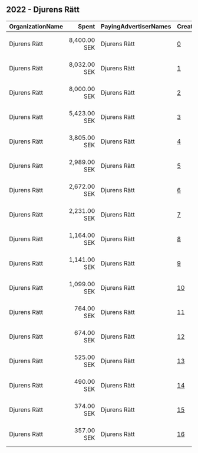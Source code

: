 ## 2022 - Djurens Rätt 
|OrganizationName|Spent|PayingAdvertiserNames|CreativeUrls|Impressions|Genders|AgeBrackets|CountryCodes|BillingAddresses|CandidateBallotInformation|
|:---|---:|:---|:---|---:|:---|:---|:---|:---|:---|
|Djurens Rätt|8,400.00 SEK|Djurens Rätt|[0](https://www.snap.com/political-ads/asset/84dad47973cb38cdc5bba93ece2288a526fcd5d75e2c2a607cecfb18e3853092?mediaType=mp4)|162,535||19+|sweden|"Box 17132,Stockholm,104 62,SE"||
|Djurens Rätt|8,032.00 SEK|Djurens Rätt|[1](https://www.snap.com/political-ads/asset/ad8be1081a42aff295b4c74743d84a7d565f28889049155c4181bc3a2bb5eb1c?mediaType=png)|213,653||18+|sweden|"Box 17132,Stockholm,104 62,SE"||
|Djurens Rätt|8,000.00 SEK|Djurens Rätt|[2](https://www.snap.com/political-ads/asset/7cea16e254cab0f5ff0b1fa0542cead1fa9fa576470caac5d98e988aeabc413b?mediaType=mp4)|248,910||19+|sweden|"Box 17132,Stockholm,104 62,SE"||
|Djurens Rätt|5,423.00 SEK|Djurens Rätt|[3](https://www.snap.com/political-ads/asset/2e80011b8b56552db8bf68e5f247c16d5129b701c5819e266c645798662812e9?mediaType=png)|116,988||18+|sweden|"Box 17132,Stockholm,104 62,SE"||
|Djurens Rätt|3,805.00 SEK|Djurens Rätt|[4](https://www.snap.com/political-ads/asset/3ed42e06b2c0e1773ae0c3a3a391928424785f0444190005becce93b87cd2ca2?mediaType=png)|152,309||18+|sweden|"Box 17132,Stockholm,104 62,SE"||
|Djurens Rätt|2,989.00 SEK|Djurens Rätt|[5](https://www.snap.com/political-ads/asset/e0c6d8600e0056de2a23a6eeffced2dc0a694059b3e858ce7f749cb7624c3ff0?mediaType=png)|47,478||18+|sweden|"Box 17132,Stockholm,104 62,SE"||
|Djurens Rätt|2,672.00 SEK|Djurens Rätt|[6](https://www.snap.com/political-ads/asset/1d006c9675f933905b34647f9160f2566d2a8c620f8b1cb82de54e7203c4d772?mediaType=png)|88,988||18+|sweden|"Box 17132,Stockholm,104 62,SE"||
|Djurens Rätt|2,231.00 SEK|Djurens Rätt|[7](https://www.snap.com/political-ads/asset/249e6dbc0cd2b511e011341168d16d9c5c7c7ce5f657966b31f76aa3c6569c6c?mediaType=jpeg)|60,810||18+|sweden|"Box 17132,Stockholm,104 62,SE"||
|Djurens Rätt|1,164.00 SEK|Djurens Rätt|[8](https://www.snap.com/political-ads/asset/096db22846251eb16782ceb23ba0b780fd5fb0b7e5d14852c954070fe656f5d3?mediaType=png)|52,875||18+|sweden|"Box 17132,Stockholm,104 62,SE"||
|Djurens Rätt|1,141.00 SEK|Djurens Rätt|[9](https://www.snap.com/political-ads/asset/908d58c811b86f61e78d3b0b45cd49af62ef2ad5690acc3a3b3c55259572596e?mediaType=jpeg)|29,100||18+|sweden|"Box 17132,Stockholm,104 62,SE"||
|Djurens Rätt|1,099.00 SEK|Djurens Rätt|[10](https://www.snap.com/political-ads/asset/0e254e37311af5706711f80903cfa9613375a1bc5a2bc88c64f87e17858cce63?mediaType=png)|20,047||18+|sweden|"Box 17132,Stockholm,104 62,SE"||
|Djurens Rätt|764.00 SEK|Djurens Rätt|[11](https://www.snap.com/political-ads/asset/a97cb2e699bd944d48b7d1012c23b56eed8070b38b1e3b09f76a612e9b459e81?mediaType=png)|15,118||18+|sweden|"Box 17132,Stockholm,104 62,SE"||
|Djurens Rätt|674.00 SEK|Djurens Rätt|[12](https://www.snap.com/political-ads/asset/febd78246e454dd5a994efff2d7d2c24c95df9dd465e60a7094fe01bc5d6fd44?mediaType=png)|11,354||18+|sweden|"Box 17132,Stockholm,104 62,SE"||
|Djurens Rätt|525.00 SEK|Djurens Rätt|[13](https://www.snap.com/political-ads/asset/3f6e997766699b436f9856c3d804acaf690ca0df8d89136e749bef0f7585618c?mediaType=png)|11,696||18+|sweden|"Box 17132,Stockholm,104 62,SE"||
|Djurens Rätt|490.00 SEK|Djurens Rätt|[14](https://www.snap.com/political-ads/asset/122e0e4f9c8d48b0b6a92c2e4ce29d55977dcd3366a2949b926dba0cf83eecb6?mediaType=png)|7,967||18+|sweden|"Box 17132,Stockholm,104 62,SE"||
|Djurens Rätt|374.00 SEK|Djurens Rätt|[15](https://www.snap.com/political-ads/asset/249e6dbc0cd2b511e011341168d16d9c5c7c7ce5f657966b31f76aa3c6569c6c?mediaType=jpeg)|9,918||18+|sweden|"Box 17132,Stockholm,104 62,SE"||
|Djurens Rätt|357.00 SEK|Djurens Rätt|[16](https://www.snap.com/political-ads/asset/72fc18fa3d3066db98eac3de9fd9454f00964a706e017548e6e210b98bdc38f5?mediaType=mp4)|15,619||18+|sweden|"Box 17132,Stockholm,104 62,SE"||
